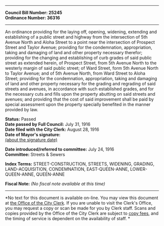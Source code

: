 * * * * *  
  
**Council Bill Number: [](#h0)[](#h2)25245**   
**Ordinance Number: 36316**  
  
* * * * *  
  
An ordinance providing for the laying off, opening, widening, extending and establishing of a public street and highway from the intersection of 5th Avenue North and Aloha Street to a point near the intersection of Prospect Street and Taylor Avenue; providing for the condemnation, appropriation, taking and damaging of land and other property necessary therefor; providing for the changing and establishing of curb grades of said public street as extended herein, of Prospect Street, from 5th Avenue North to the westerly margin of said public street; of Ward Street, form 5th Avenue North to Taylor Avenue; and of 5th Avenue North, from Ward Street to Aloha Street; providing for the condemnation, appropriation, taking and damaging of land and other property necessary for the grading and regrading of said streets and avenues, in accordance with such established grades, and for the necessary cuts and fills upon the property abutting on said streets and avenues; and providing that the cost of said improvement shall be paid by special assessment upon the property specially benefited in the manner provided by law.  
  
**Status:** Passed   
**Date passed by Full Council:** July 31, 1916   
**Date filed with the City Clerk:** August 28, 1916   
**Date of Mayor's signature:**   
[(about the signature date)](/~public/approvaldate.htm)   
  
  
**Date introduced/referred to committee:** July 24, 1916   
**Committee:** Streets & Sewers   
  
**Index Terms:** STREET-CONSTRUCTION, STREETS, WIDENING, GRADING, LAND-ACQUISITION, CONDEMNATION, EAST-QUEEN-ANNE, LOWER-QUEEN-ANNE, QUEEN-ANNE  
  
**Fiscal Note:** *(No fiscal note available at this time)*  
  
* * * * *  
  
*No text for this document is available on-line. You may view this document at [the Office of the City Clerk](http://www.seattle.gov/leg/clerk/contactUs.htm). If you are unable to visit the Clerk's Office, you may request a copy or scan be made for you by Clerk staff. Scans and copies provided by the Office of the City Clerk are subject to [copy fees](http://clerk.seattle.gov/~public/clerkfees.htm), and the timing of service is dependent on the availability of staff. *  
  
  
